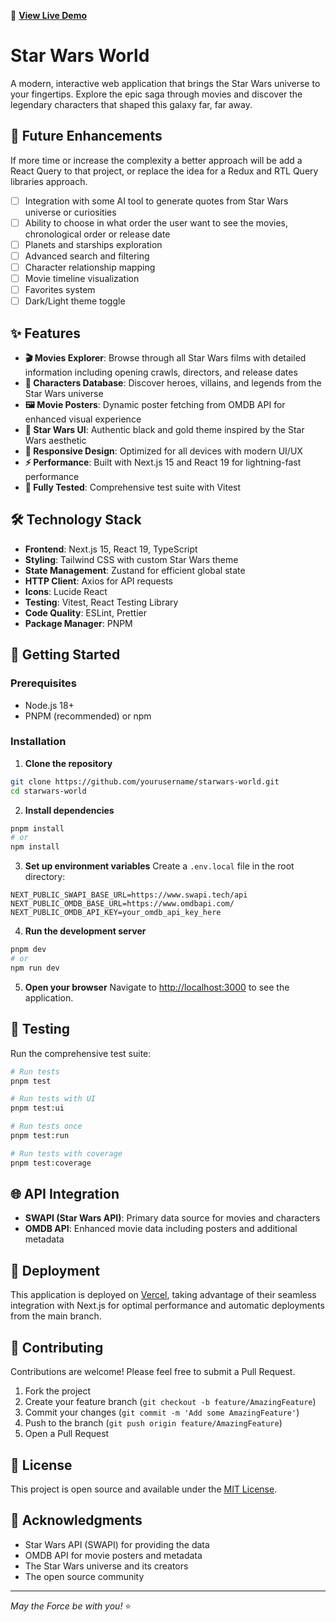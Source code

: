 🚀 **[View Live Demo](https://starwars-world-two.vercel.app/)**

# Star Wars World

A modern, interactive web application that brings the Star Wars universe to your fingertips. Explore the epic saga through movies and discover the legendary characters that shaped this galaxy far, far away.

## 🔮 Future Enhancements

If more time or increase the complexity a better approach will be add a React Query to that project, or replace the idea for a Redux and RTL Query libraries approach.

- [ ] Integration with some AI tool to generate quotes from Star Wars universe or curiosities
- [ ] Ability to choose in what order the user want to see the movies, chronological order or release date
- [ ] Planets and starships exploration
- [ ] Advanced search and filtering
- [ ] Character relationship mapping
- [ ] Movie timeline visualization
- [ ] Favorites system
- [ ] Dark/Light theme toggle

## ✨ Features

- **🎬 Movies Explorer**: Browse through all Star Wars films with detailed information including opening crawls, directors, and release dates
- **👥 Characters Database**: Discover heroes, villains, and legends from the Star Wars universe
- **🖼️ Movie Posters**: Dynamic poster fetching from OMDB API for enhanced visual experience
- **🎨 Star Wars UI**: Authentic black and gold theme inspired by the Star Wars aesthetic
- **📱 Responsive Design**: Optimized for all devices with modern UI/UX
- **⚡ Performance**: Built with Next.js 15 and React 19 for lightning-fast performance
- **🧪 Fully Tested**: Comprehensive test suite with Vitest

## 🛠️ Technology Stack

- **Frontend**: Next.js 15, React 19, TypeScript
- **Styling**: Tailwind CSS with custom Star Wars theme
- **State Management**: Zustand for efficient global state
- **HTTP Client**: Axios for API requests
- **Icons**: Lucide React
- **Testing**: Vitest, React Testing Library
- **Code Quality**: ESLint, Prettier
- **Package Manager**: PNPM

## 🚀 Getting Started

### Prerequisites

- Node.js 18+
- PNPM (recommended) or npm

### Installation

1. **Clone the repository**

```bash
git clone https://github.com/yourusername/starwars-world.git
cd starwars-world
```

2. **Install dependencies**

```bash
pnpm install
# or
npm install
```

3. **Set up environment variables**
   Create a `.env.local` file in the root directory:

```env
NEXT_PUBLIC_SWAPI_BASE_URL=https://www.swapi.tech/api
NEXT_PUBLIC_OMDB_BASE_URL=https://www.omdbapi.com/
NEXT_PUBLIC_OMDB_API_KEY=your_omdb_api_key_here
```

4. **Run the development server**

```bash
pnpm dev
# or
npm run dev
```

5. **Open your browser**
   Navigate to [http://localhost:3000](http://localhost:3000) to see the application.

## 🧪 Testing

Run the comprehensive test suite:

```bash
# Run tests
pnpm test

# Run tests with UI
pnpm test:ui

# Run tests once
pnpm test:run

# Run tests with coverage
pnpm test:coverage
```

## 🌐 API Integration

- **SWAPI (Star Wars API)**: Primary data source for movies and characters
- **OMDB API**: Enhanced movie data including posters and additional metadata

## 🚀 Deployment

This application is deployed on [Vercel](https://vercel.com/), taking advantage of their seamless integration with Next.js for optimal performance and automatic deployments from the main branch.

## 🤝 Contributing

Contributions are welcome! Please feel free to submit a Pull Request.

1. Fork the project
2. Create your feature branch (`git checkout -b feature/AmazingFeature`)
3. Commit your changes (`git commit -m 'Add some AmazingFeature'`)
4. Push to the branch (`git push origin feature/AmazingFeature`)
5. Open a Pull Request

## 📄 License

This project is open source and available under the [MIT License](LICENSE).

## 🙏 Acknowledgments

- Star Wars API (SWAPI) for providing the data
- OMDB API for movie posters and metadata
- The Star Wars universe and its creators
- The open source community

---

_May the Force be with you!_ ⭐️
